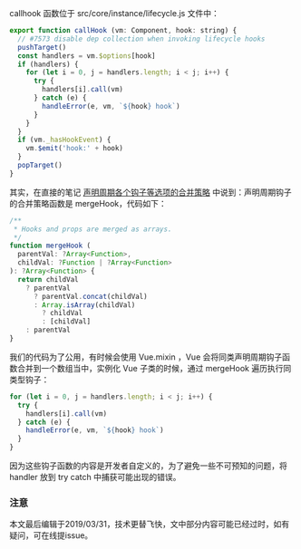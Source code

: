 callhook 函数位于 src/core/instance/lifecycle.js 文件中：

``` javascript
export function callHook (vm: Component, hook: string) {
  // #7573 disable dep collection when invoking lifecycle hooks
  pushTarget()
  const handlers = vm.$options[hook]
  if (handlers) {
    for (let i = 0, j = handlers.length; i < j; i++) {
      try {
        handlers[i].call(vm)
      } catch (e) {
        handleError(e, vm, `${hook} hook`)
      }
    }
  }
  if (vm._hasHookEvent) {
    vm.$emit('hook:' + hook)
  }
  popTarget()
}
```

其实，在直接的笔记 [声明周期各个钩子等选项的合并策略](https://github.com/zymfe/into-vue/blob/master/doc/03%E3%80%81%E5%90%88%E5%B9%B6%E9%80%89%E9%A1%B9mergeOptions%E3%80%81%E5%90%84%E7%A7%8D%E5%90%88%E5%B9%B6%E7%AD%96%E7%95%A5/07.3%E3%80%81%E5%A3%B0%E6%98%8E%E5%91%A8%E6%9C%9F%E5%90%84%E4%B8%AA%E9%92%A9%E5%AD%90%E7%AD%89%E9%80%89%E9%A1%B9%E7%9A%84%E5%90%88%E5%B9%B6%E7%AD%96%E7%95%A5.md) 中说到：声明周期钩子的合并策略函数是 mergeHook，代码如下：

``` javascript
/**
 * Hooks and props are merged as arrays.
 */
function mergeHook (
  parentVal: ?Array<Function>,
  childVal: ?Function | ?Array<Function>
): ?Array<Function> {
  return childVal
    ? parentVal
      ? parentVal.concat(childVal)
      : Array.isArray(childVal)
        ? childVal
        : [childVal]
    : parentVal
}
```

我们的代码为了公用，有时候会使用 Vue.mixin ，Vue 会将同类声明周期钩子函数合并到一个数组当中，实例化 Vue 子类的时候，通过 mergeHook 遍历执行同类型钩子：

``` javascript
for (let i = 0, j = handlers.length; i < j; i++) {
  try {
    handlers[i].call(vm)
  } catch (e) {
    handleError(e, vm, `${hook} hook`)
  }
}
```
因为这些钩子函数的内容是开发者自定义的，为了避免一些不可预知的问题，将 handler 放到 try catch 中捕获可能出现的错误。

### 注意
本文最后编辑于2019/03/31，技术更替飞快，文中部分内容可能已经过时，如有疑问，可在线提issue。